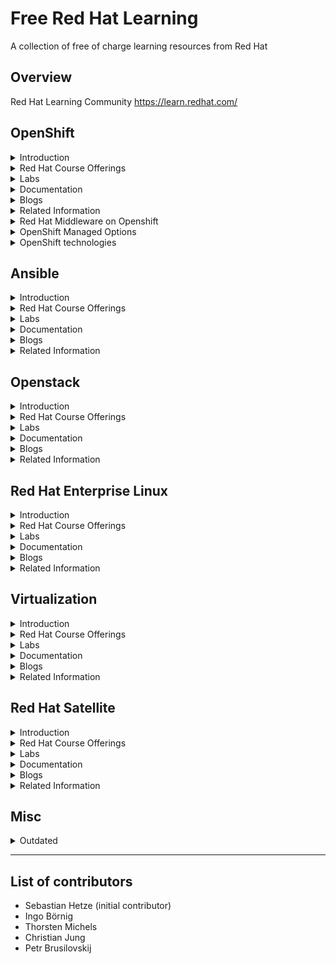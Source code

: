 Free Red Hat Learning
=====================
A collection of free of charge learning resources from Red Hat 



Overview
--------
Red Hat Learning Community
https://learn.redhat.com/



OpenShift
---------
<details><summary> Introduction
 </summary><p>

  * The OpenShift website
https://www.openshift.com/

  * Red Hat OpenShift Overview Page
https://www.redhat.com/en/technologies/cloud-computing/openshift

  * Red Hat OpenShift Product Page
https://access.redhat.com/products/red-hat-openshift-container-platform#whatsnew

  * OpenShift Life Cycle:
https://access.redhat.com/support/policy/updates/openshift

  * OpenShift Life Cycle (non current versions):
https://access.redhat.com/support/policy/updates/openshift_noncurrent

  * German OpenShift Anwender Community Offerings
Erste Schritte mit OpenShift
https://www.openshift-anwender.de/was-ist-openshift/erste-schritte-mit-openshift/

  * Software Development mit OpenShift
https://www.openshift-anwender.de/was-ist-openshift/software-development-mit-openshift/

</p></details>


<details><summary> Red Hat Course Offerings
 </summary><p>

  * Deploying Containerized Applications Technical Overview (DO0080)
https://www.redhat.com/en/services/training/do080-deploying-containerized-applications-technical-overview

  * Developing Cloud-Native Applications with Microservices Architectures (DO0092)
https://www.redhat.com/en/services/training/do092-developing-cloud-native-applications-microservices-architectures

  * Introduction to OpenShift Applications (DO101) **Limited until June 30, 2020**
https://www.redhat.com/en/engage/do101-introduction-openshift-s-202004060642

</p></details>


<details><summary> Labs
 </summary><p>

  * There is an interactive learning portal for OpenShift with lots of courses including online examples hosted in Katacoda
https://learn.openshift.com/
https://www.katacoda.com/openshift

  * Red Hat offers OpenShift trial with OpenShift Online (for developers) and a free test drive for operators
https://www.openshift.com/trial/

  * Kubernetes by Example
http://kubernetesbyexample.com/

  * Container and Cloud Native Roadshow Lab Deployment
OCP 4.1:
https://github.com/RedHat-Middleware-Workshops/cloud-native-workshop-v2-infra/tree/ocp-4.1

OCP 4.3: https://github.com/redhat-cop/agnosticd/tree/development/ansible/roles/ocp4-workload-ccnrd

  * We have the Container and Cloud Native Roadshow with Dev and Ops track as a continuing offering. This roadshow can be performed as a dedicated customer event, if the business case justifies.
https://www.redhat.com/en/events/containers-and-cloud-native-roadshow

</p></details>


<details><summary> Documentation
 </summary><p>

  * The OpenShift documentation
https://docs.openshift.com/

  * Red Hat OpenShift Documentation
https://access.redhat.com/documentation/en-us/openshift_container_platform/4.3/

</p></details>


<details><summary> Blogs
 </summary><p>

  * OpenShift Blog:
https://blog.openshift.com/

  * OpenShift Channel on YouTube with of stuff from OpenShift Commons
https://www.youtube.com/user/rhopenshift

</p></details>


<details><summary> Related Information
 </summary><p>

  * Application Development in the Cloud Workshop
https://appdevcloudworkshop.gitlab.io/#/

  * 10 Layers of Container Security Whitepaper
https://www.redhat.com/en/resources/container-security-openshift-cloud-devops-whitepaper

  * Red Hat Container Services
Container + Ecosystem Catalog:
https://catalog.redhat.com/software/containers/explore

  * Container Support Policy:
https://access.redhat.com/articles/2726611

  * Container Compatibility:
https://access.redhat.com/support/policy/rhel-container-compatibility

  * Universal Base Image: 
https://access.redhat.com/support/offerings/developer/
https://developers.redhat.com/products/rhel/ubi/

  * UBI Life Cycle:
https://access.redhat.com/support/policy/updates/ubi
https://access.redhat.com/support/policy/updates/containertools

  * Operatorhub:
https://operatorhub.io/

  * AI/ML on Openshift:
https://www.openshift.com/learn/topics/ai-ml

  * Open Data Hub:
http://opendatahub.io/

  * Red Hat DevOps Culture and Practice Enablement:
https://www.redhat.com/en/services/training/do500-devops-culture-and-practice-enablement

  * Red Hat Open Innovation Labs:
https://www.redhat.com/en/services/consulting/open-innovation-labs

  * OpenShift Commons (Worldwide Community):
https://commons.openshift.org/

  * OpenShift Anwenderforum (German Speaking Community):
https://www.openshift-anwender.de/

</p></details>


<details><summary>Red Hat Middleware on Openshift
 </summary><p>

  * Red Hat Runtimes:
https://www.redhat.com/en/products/runtimes

  * Red Hat Integration:
https://www.redhat.com/en/products/integration

  * Red Hat Business Rules and Automation:
https://www.redhat.com/en/products/process-automation

  * Red Hat Messaging:
https://www.redhat.com/en/technologies/jboss-middleware/amq

  * Red Hat AMQ Streams (Apache Kafka):
https://www.redhat.com/en/resources/amq-streams-datasheet

</p></details>


<details><summary>OpenShift Managed Options
 </summary><p>

  * Openshift Online (shared infrastructure):
https://www.openshift.com/products/online/

  * OpenShift Dedicated:
https://www.openshift.com/products/dedicated/

  * Azure Red Hat OpenShift (with Microsoft):
https://www.openshift.com/products/azure-openshift

  * Managed OpenShift by IBM:
https://www.ibm.com/cloud/openshift

  * Red Hat Managed Integration (RHMI):
https://access.redhat.com/documentation/en-us/red_hat_managed_integration/1/html/getting_started/concept-explanation-getting-started

</p></details>


<details><summary>OpenShift technologies
 </summary><p>

  * Red Hat Service Mesh:
https://developers.redhat.com/topics/service-mesh/

  * Red Hat Serverless Technologies:
https://developers.redhat.com/topics/serverless-architecture/
https://www.redhat.com/en/topics/cloud-native-apps/what-is-serverless

  * OpenShift Reference Architectures:
https://www.openshift.com/learn/resources/reference-architectures

  * OpenShift Container Storage:
https://www.openshift.com/products/container-storage/
https://blog.openshift.com/introducing-openshift-container-storage-4-2/

  * Red Hat CodeReady Workstations (Eclipse Che, Web-IDE on OpenShift):
https://www.redhat.com/en/technologies/jboss-middleware/codeready-workspaces

  * Red Hat CodeReady Containers (All-in-one OpenShift):
https://developers.redhat.com/products/codeready-containers

  * Application Migration Toolkit:
https://developers.redhat.com/products/rhamt/overview

</p></details>



Ansible
-------
<details><summary> Introduction
 </summary><p>

</p></details>


<details><summary> Red Hat Course Offerings
 </summary><p>

  * Ansible Essentials: Simplicity in Automation Technical Overview (DO007)
https://www.redhat.com/en/services/training/do007-ansible-essentials-simplicity-automation-technical-overview

</p></details>


<details><summary> Labs
 </summary><p>

</p></details>


<details><summary> Documentation
 </summary><p>

</p></details>


<details><summary> Blogs
 </summary><p>

</p></details>


<details><summary> Related Information
 </summary><p>

</p></details>



Openstack
---------
<details><summary> Introduction
 </summary><p>

</p></details>


<details><summary> Red Hat Course Offerings
 </summary><p>

  * Red Hat OpenStack Technical Overview (CL010)
https://www.redhat.com/en/services/training/cl010-red-hat-openstack-technical-overview

</p></details>


<details><summary> Labs
 </summary><p>

</p></details>


<details><summary> Documentation
 </summary><p>

</p></details>


<details><summary> Blogs
 </summary><p>

</p></details>


<details><summary> Related Information
 </summary><p>

</p></details>



Red Hat Enterprise Linux
------------------------
<details><summary> Introduction
 </summary><p>

</p></details>


<details><summary> Red Hat Course Offerings
 </summary><p>

  * Red Hat Enterprise Linux Technical Overview (RH024)
https://www.redhat.com/en/services/training/rh024-red-hat-linux-technical-overview

</p></details>


<details><summary> Labs
 </summary><p>

</p></details>


<details><summary> Documentation
 </summary><p>

</p></details>


<details><summary> Blogs
 </summary><p>

</p></details>


<details><summary> Related Information
 </summary><p>

</p></details>



Virtualization
--------------
<details><summary> Introduction
 </summary><p>

</p></details>


<details><summary> Red Hat Course Offerings
 </summary><p>

  * Virtualization and Infrastructure Migration Technical Overview (RH018)
https://www.redhat.com/en/services/training/rh018-virtualization-and-infrastructure-migration-technical-overview

</p></details>


<details><summary> Labs
 </summary><p>

</p></details>


<details><summary> Documentation
 </summary><p>

</p></details>


<details><summary> Blogs
 </summary><p>

</p></details>


<details><summary> Related Information
 </summary><p>

</p></details>



Red Hat Satellite
-----------------
<details><summary> Introduction
 </summary><p>

</p></details>


<details><summary> Red Hat Course Offerings
 </summary><p>

  * Red Hat Satellite Technical Overview (RH053)
https://www.redhat.com/en/services/training/rh053-red-hat-satellite-technical-overview

</p></details>


<details><summary> Labs
 </summary><p>

</p></details>


<details><summary> Documentation
 </summary><p>

</p></details>


<details><summary> Blogs
 </summary><p>

</p></details>


<details><summary> Related Information
 </summary><p>

</p></details>



Misc
--------
<details><summary>Outdated</summary><p>

Red Hat Developer Subscription includes OpenShift Container Development Kit
https://developers.redhat.com/products/cdk/overview/

Democentral OpenShift Install
https://github.com/redhatdemocentral/ocp-install-demo

Democentral CoolStore Demo
https://github.com/redhatdemocentral/rhcs-coolstore-demo

Video Recordings from Red Hat Summit 2018
OpenShift roadmap: You won't believe what's next
https://www.youtube.com/watch?v=1AelNjx6BB4&t=0s&index=36&list=PLEGSLwUsxfEgT4XEohmRe_JB6MBnmLfBh

Container Linux and Red Hat Enterprise Linux: The road ahead
https://www.youtube.com/watch?v=LJOm4JbF4eQ&t=0s&index=47&list=PLEGSLwUsxfEgT4XEohmRe_JB6MBnmLfBh

Container Native Storage and Red Hat Gluster Roadmap
https://www.youtube.com/watch?v=XipQHFYl4OU&t=0s&index=1&list=PLEGSLwUsxfEgT4XEohmRe_JB6MBnmLfBh

The Day-2 guide to successful management of applications on Red Hat OpenShift
https://www.youtube.com/watch?v=KCnrZ8WwEKE&t=0s&index=15&list=PLEGSLwUsxfEgT4XEohmRe_JB6MBnmLfBh

OpenShift for Operations
https://www.youtube.com/watch?v=nBXALsqs1RA&t=0s&index=94&list=PLEGSLwUsxfEgT4XEohmRe_JB6MBnmLfBh

Next-generation tools for container techology
https://www.youtube.com/watch?v=msdaf3lBOn0&t=0s&index=23&list=PLEGSLwUsxfEgT4XEohmRe_JB6MBnmLfBh

Best practices for OpenShift HA deployment field experience
https://www.youtube.com/watch?v=Uw9juxXVHFE&t=0s&index=30&list=PLEGSLwUsxfEgT4XEohmRe_JB6MBnmLfBh

Network security for apps on OpenShift
https://www.youtube.com/watch?v=dkPYdSs4EaA&t=0s&index=33&list=PLEGSLwUsxfEgT4XEohmRe_JB6MBnmLfBh

Kubernetes and the platform of the future
https://www.youtube.com/watch?v=YAFKlOB8vBw&t=0s&index=40&list=PLEGSLwUsxfEgT4XEohmRe_JB6MBnmLfBh

Intelligent applications on OpenShift from prototype to production
https://www.youtube.com/watch?v=ofm9cv18geo&t=0s&index=49&list=PLEGSLwUsxfEgT4XEohmRe_JB6MBnmLfBh

Automated legacy app containerization with Red Hat OpenShift & Red Hat Application Migration Toolkit
https://www.youtube.com/watch?v=N2vuiQszvsI&t=0s&index=62&list=PLEGSLwUsxfEgT4XEohmRe_JB6MBnmLfBh

Introducing OpenShift.io end-to-end cloud-native development made easy
https://www.youtube.com/watch?v=UxRDHpz5pg0&t=0s&index=63&list=PLEGSLwUsxfEgT4XEohmRe_JB6MBnmLfBh

5 new high-performance features in Red Hat OpenShift
https://www.youtube.com/watch?v=jQiunrnlna8&t=0s&index=67&list=PLEGSLwUsxfEgT4XEohmRe_JB6MBnmLfBh

The DevOps opportunity: Balancing security and velocity
https://www.youtube.com/watch?v=yhcXZ1bjsuk&t=0s&index=82&list=PLEGSLwUsxfEgT4XEohmRe_JB6MBnmLfBh

Culture-as-a-Service: Managing teams building microservices
https://www.youtube.com/watch?v=m0DMZRTKGe4&t=0s&index=85&list=PLEGSLwUsxfEgT4XEohmRe_JB6MBnmLfBh

Eclipse Che for developer teams on Red Hat OpenShift
https://www.youtube.com/watch?v=UZSKlG0wkGc&t=0s&index=89&list=PLEGSLwUsxfEgT4XEohmRe_JB6MBnmLfBh

OpenShift service mesh on multicloud environments
https://www.youtube.com/watch?v=3Etglg2lrGo&t=0s&index=101&list=PLEGSLwUsxfEgT4XEohmRe_JB6MBnmLfBh

AppAgile from Deutsche Telekom: Managed cloud sercices on OpenShift
https://www.youtube.com/watch?v=lMSJ6cmHDmI&t=0s&index=20&list=PLEGSLwUsxfEgT4XEohmRe_JB6MBnmLfBh

TechRepublic Article: 5 key takeaways from Red Hat Summit 2018
https://www.techrepublic.com/article/5-key-takeaways-from-red-hat-summit-2018/

</p></details>


---

List of contributors
--------------------
* Sebastian Hetze (initial contributor)
* Ingo Börnig
* Thorsten Michels
* Christian Jung
* Petr Brusilovskij
